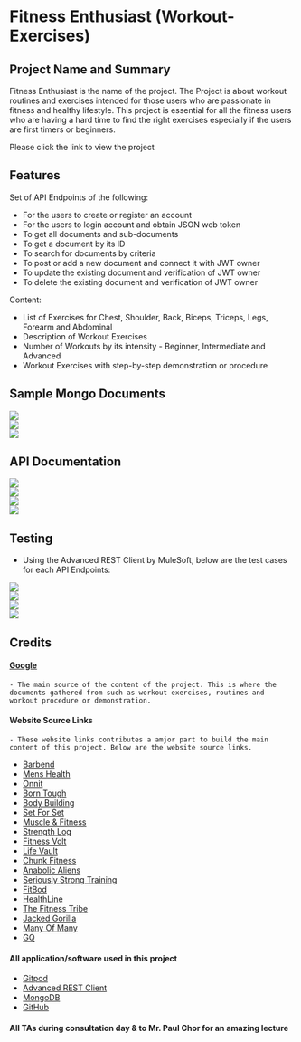 # Fitness Enthusiast (Workout-Exercises)

## Project Name and Summary

Fitness Enthusiast is the name of the project. The Project is about workout routines and exercises intended for those users who are passionate in fitness and healthy lifestyle. This project is essential for all the fitness users who are having a hard time to find the right exercises especially if the users are first timers or beginners.

Please click the link to view the project

## Features

Set of API Endpoints of the following:
* For the users to create or register an account
* For the users to login account and obtain JSON web token
* To get all documents and sub-documents
* To get a document by its ID
* To search for documents by criteria
* To post or add a new document and connect it with JWT owner
* To update the existing document and verification of JWT owner
* To delete the existing document and verification of JWT owner

Content:
* List of Exercises for Chest, Shoulder, Back, Biceps, Triceps, Legs, Forearm and Abdominal
* Description of Workout Exercises
* Number of Workouts by its intensity - Beginner, Intermediate and Advanced
* Workout Exercises with step-by-step demonstration or procedure

## Sample Mongo Documents

<img src = 'images/MongoDB1.jpg'/><br>
<img src = 'images/MongoDB2.jpg'/><br>
<img src = 'images/MongoDB3.jpg'/><br>

## API Documentation

<img src = 'images/GET1.jpg'/><br>
<img src = 'images/GET2.jpg'/><br>
<img src = 'images/POST1.jpg'/><br>
<img src = 'images/POST2.jpg'/><br>

## Testing

* Using the Advanced REST Client by MuleSoft, below are the test cases for each API Endpoints:

<img src = 'images/TestCaseGET.jpg'/><br>
<img src = 'images/TestCasePOST.jpg'/><br>
<img src = 'images/TestCasePUT.jpg'/><br>
<img src = 'images/TestCaseDELETE.jpg'/><br>

## Credits

#### [Google](https://www.google.com/)
    - The main source of the content of the project. This is where the documents gathered from such as workout exercises, routines and workout procedure or demonstration. 

#### Website Source Links
    - These website links contributes a amjor part to build the main content of this project. Below are the website source links.

* [Barbend](https://barbend.com/)
* [Mens Health](https://www.menshealth.com/)
* [Onnit](https://www.onnit.com/)
* [Born Tough](https://www.borntough.com/)
* [Body Building](https://www.bodybuilding.com/)
* [Set For Set](https://www.setforset.com/)
* [Muscle & Fitness](https://www.muscleandfitness.com/)
* [Strength Log](https://www.strengthlog.com/)
* [Fitness Volt](https://fitnessvolt.com/)
* [Life Vault](https://liftvault.com/)
* [Chunk Fitness](https://chunkfitness.com/)
* [Anabolic Aliens](https://anabolicaliens.com/)
* [Seriously Strong Training](https://seriouslystrongtraining.com/)
* [FitBod](https://fitbod.me/)
* [HealthLine](https://www.healthline.com/)
* [The Fitness Tribe](https://thefitnesstribe.com/)
* [Jacked Gorilla](https://jackedgorilla.com/)
* [Many Of Many](https://manofmany.com/)
* [GQ](https://www.gq.com/)

#### All application/software used in this project

* [Gitpod](https://gitpod.io/)
* [Advanced REST Client](https://github.com/advanced-rest-client/arc-electron)
* [MongoDB](https://account.mongodb.com/)
* [GitHub](https://github.com/)

#### All TAs during consultation day & to Mr. Paul Chor for an amazing lecture